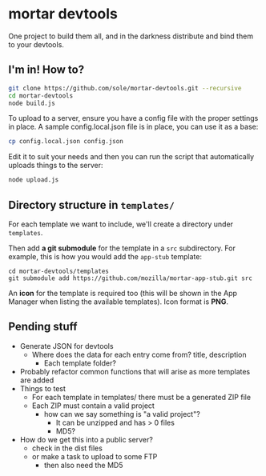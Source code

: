 # mortar devtools

One project to build them all, and in the darkness distribute and bind them to your devtools.

## I'm in! How to?


````bash
git clone https://github.com/sole/mortar-devtools.git --recursive
cd mortar-devtools
node build.js
````

To upload to a server, ensure you have a config file with the proper settings in place. A sample config.local.json file is in place, you can use it as a base:

````bash
cp config.local.json config.json
````

Edit it to suit your needs and then you can run the script that automatically uploads things to the server:

````bash
node upload.js
````

## Directory structure in `templates/`

For each template we want to include, we'll create a directory under `templates`.

Then add **a git submodule** for the template in a `src` subdirectory. For example, this is how you would add the `app-stub` template:

````
cd mortar-devtools/templates
git submodule add https://github.com/mozilla/mortar-app-stub.git src
````

An **icon** for the template is required too (this will be shown in the App Manager when listing the available templates). Icon format is **PNG**.

## Pending stuff

- Generate JSON for devtools
  - Where does the data for each entry come from? title, description
    - Each template folder?
- Probably refactor common functions that will arise as more templates are added
- Things to test
  - For each template in templates/ there must be a generated ZIP file
  - Each ZIP must contain a valid project
    - how can we say something is "a valid project"?
      - It can be unzipped and has > 0 files
      - MD5?
- How do we get this into a public server?
  - check in the dist files
  - or make a task to upload to some FTP
    - then also need the MD5
